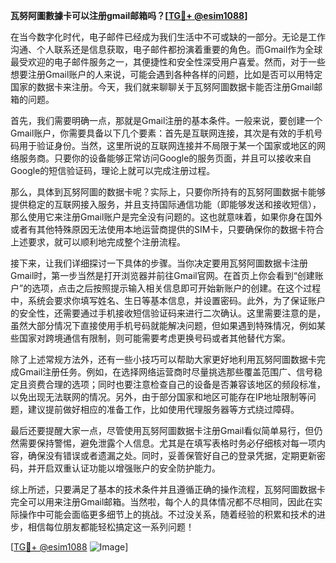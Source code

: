 **瓦努阿圖數據卡可以注册gmail邮箱吗？[[TG💪+ @esim1088](https://t.me/s/esim1088)]**

在当今数字化时代，电子邮件已经成为我们生活中不可或缺的一部分。无论是工作沟通、个人联系还是信息获取，电子邮件都扮演着重要的角色。而Gmail作为全球最受欢迎的电子邮件服务之一，其便捷性和安全性深受用户喜爱。然而，对于一些想要注册Gmail账户的人来说，可能会遇到各种各样的问题，比如是否可以用特定国家的数据卡来注册。今天，我们就来聊聊关于瓦努阿圖数据卡能否注册Gmail邮箱的问题。

首先，我们需要明确一点，那就是Gmail注册的基本条件。一般来说，要创建一个Gmail账户，你需要具备以下几个要素：首先是互联网连接，其次是有效的手机号码用于验证身份。当然，这里所说的互联网连接并不局限于某一个国家或地区的网络服务商。只要你的设备能够正常访问Google的服务页面，并且可以接收来自Google的短信验证码，理论上就可以完成注册过程。

那么，具体到瓦努阿圖的数据卡呢？实际上，只要你所持有的瓦努阿圖数据卡能够提供稳定的互联网接入服务，并且支持国际通信功能（即能够发送和接收短信），那么使用它来注册Gmail账户是完全没有问题的。这也就意味着，如果你身在国外或者有其他特殊原因无法使用本地运营商提供的SIM卡，只要确保你的数据卡符合上述要求，就可以顺利地完成整个注册流程。

接下来，让我们详细探讨一下具体的步骤。当你决定要用瓦努阿圖数据卡注册Gmail时，第一步当然是打开浏览器并前往Gmail官网。在首页上你会看到“创建账户”的选项，点击之后按照提示输入相关信息即可开始新账户的创建。在这个过程中，系统会要求你填写姓名、生日等基本信息，并设置密码。此外，为了保证账户的安全性，还需要通过手机接收短信验证码来进行二次确认。这里需要注意的是，虽然大部分情况下直接使用手机号码就能解决问题，但如果遇到特殊情况，例如某些国家对跨境通信有限制，则可能需要考虑更换号码或者其他替代方案。

除了上述常规方法外，还有一些小技巧可以帮助大家更好地利用瓦努阿圖数据卡完成Gmail注册任务。例如，在选择网络运营商时尽量挑选那些覆盖范围广、信号稳定且资费合理的选项；同时也要注意检查自己的设备是否兼容该地区的频段标准，以免出现无法联网的情况。另外，由于部分国家和地区可能存在IP地址限制等问题，建议提前做好相应的准备工作，比如使用代理服务器等方式绕过障碍。

最后还要提醒大家一点，尽管使用瓦努阿圖数据卡注册Gmail看似简单易行，但仍然需要保持警惕，避免泄露个人信息。尤其是在填写表格时务必仔细核对每一项内容，确保没有错误或者遗漏之处。同时，妥善保管好自己的登录凭据，定期更新密码，并开启双重认证功能以增强账户的安全防护能力。

综上所述，只要满足了基本的技术条件并且遵循正确的操作流程，瓦努阿圖数据卡完全可以用来注册Gmail邮箱。当然啦，每个人的具体情况都不尽相同，因此在实际操作中可能会面临更多细节上的挑战。不过没关系，随着经验的积累和技术的进步，相信每位朋友都能轻松搞定这一系列问题！

[[TG💪+ @esim1088](https://t.me/s/esim1088) ![Image](https://i.postimg.cc/4NQfJmqS/Snipaste-2025-05-13-00-14-12.png)]